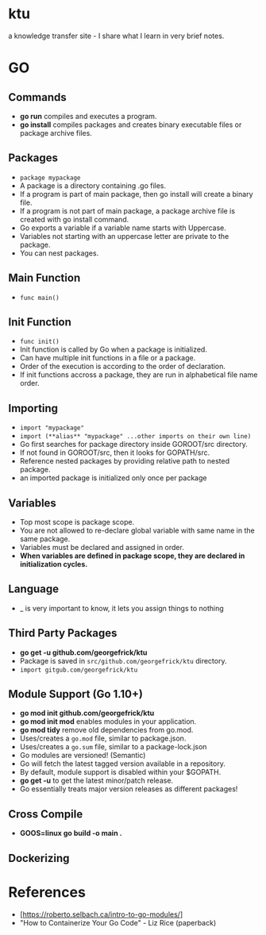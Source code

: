 # ktu
a knowledge transfer site - I share what I learn in very brief notes.

# GO 

## Commands
* **go run** compiles and executes a program. 
* **go install** compiles packages and creates binary executable files or package archive files.

## Packages 
* `package mypackage`
* A package is a directory containing .go files.
* If a program is part of main package, then go install will create a binary file.
* If a program is not part of main package, a package archive file is created with go install command.
* Go exports a variable if a variable name starts with Uppercase.
* Variables not starting with an uppercase letter are private to the package.
* You can nest packages.

## Main Function
* `func main()`

## Init Function
* `func init()`
* Init function is called by Go when a package is initialized.
* Can have multiple init functions in a file or a package.
* Order of the execution is according to the order of declaration.
* If init functions accross a package, they are run in alphabetical file name order.

## Importing
* `import "mypackage"`
* `import (**alias** "mypackage" ...other imports on their own line)`
* Go first searches for package directory inside GOROOT/src directory.
* If not found in GOROOT/src, then it looks for GOPATH/src.
* Reference nested packages by providing relative path to nested package.
* an imported package is initialized only once per package

## Variables
* Top most scope is package scope.
* You are not allowed to re-declare global variable with same name in the same package.
* Variables must be declared and assigned in order.
* **When variables are defined in package scope, they are declared in initialization cycles.**

## Language
* _ is very important to know, it lets you assign things to nothing

## Third Party Packages
* **go get -u github.com/georgefrick/ktu**
* Package is saved in `src/github.com/georgefrick/ktu` directory.
* `import gitgub.com/georgefrick/ktu`

## Module Support (Go 1.10+)
* **go mod init github.com/georgefrick/ktu**
* **go mod init mod** enables modules in your application.
* **go mod tidy** remove old dependencies from go.mod.
* Uses/creates a `go.mod` file, similar to package.json.
* Uses/creates a `go.sum` file, similar to a package-lock.json
* Go modules are versioned! (Semantic)
* Go will fetch the latest tagged version available in a repository.
* By default, module support is disabled within your $GOPATH.
* **go get -u** to get the latest minor/patch release.
* Go essentially treats major version releases as different packages!

## Cross Compile
* **GOOS=linux go build -o main .**

## Dockerizing


# References
* [https://roberto.selbach.ca/intro-to-go-modules/]
* "How to Containerize Your Go Code" - Liz Rice (paperback)
